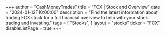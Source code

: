 +++
author = "CashMoneyTrades"
title = "FCX | Stock and Overview"
date = "2024-01-12T10:00:00"
description = "Find the latest information about trading FCX stock for a full financial overview to help with your stock trading and investing."
tags = [
   "Stocks",
]
layout = "stocks"
ticker = "FCX"
disableListPage = true
+++

